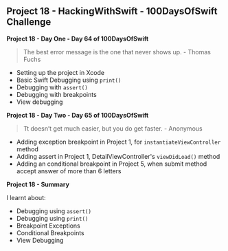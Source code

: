## Project 18 - HackingWithSwift - 100DaysOfSwift Challenge

**Project 18 - Day One - Day 64 of 100DaysOfSwift**

> The best error message is the one that never shows up. - Thomas Fuchs

- Setting up the project in Xcode
- Basic Swift Debugging using ```print()```
- Debugging with ```assert()```
- Debugging with breakpoints
- View debugging

**Project 18 - Day Two - Day 65 of 100DaysOfSwift**

> Tt doesn’t get much easier, but you do get faster. - Anonymous

- Adding exception breakpoint in Project 1, for ```instantiateViewController``` method
- Adding assert in Project 1, DetailViewController's ```viewDidLoad()``` method
- Adding an conditional breakpoint in Project 5, when submit method accept answer of more than 6 letters

**Project 18 - Summary**

I learnt about:

- Debugging using ```assert()``` 
- Debugging using  ```print()```
- Breakpoint Exceptions
- Conditional Breakpoints
- View Debugging

